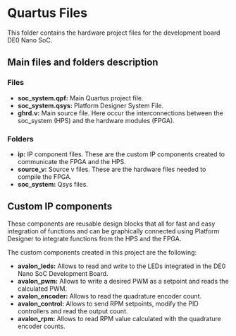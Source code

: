 # Quartus Files

This folder contains the hardware project files for the development board DE0 Nano SoC.

## Main files and folders description

### Files
* **soc_system.qpf:** Main Quartus project file.
* **soc_system.qsys:** Platform Designer System File.
* **ghrd.v:** Main source file. Here occur the interconnections between the soc_system (HPS) and the hardware modules (FPGA).

### Folders
* **ip:** IP component files. These are the custom IP components created to communicate the FPGA and the HPS.
* **source_v:** Source v files. These are the hardware files needed to compile the FPGA.
* **soc_system:** Qsys files.

## Custom IP components
These components are reusable design blocks that all for fast and easy integration of functions and can be graphically connected using Platform Designer to integrate functions from the HPS and the FPGA.

The custom components created in this project are the following:

* **avalon_leds:** Allows to read and write to the LEDs integrated in the DE0 Nano SoC Development Board.
* **avalon_pwm:** Allows to write a desired PWM as a setpoint and reads the calculated PWM.
* **avalon_encoder:** Allows to read the quadrature encoder count.
* **avalon_control:** Allows to send RPM setpoints, modify the PID controllers and read the output count.
* **avalon_rpm:** Allows to read RPM value calculated with the quadrature encoder counts.